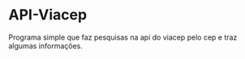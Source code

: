 # API-Viacep
 
Programa simple que faz pesquisas na api do viacep pelo cep e traz algumas informações.
